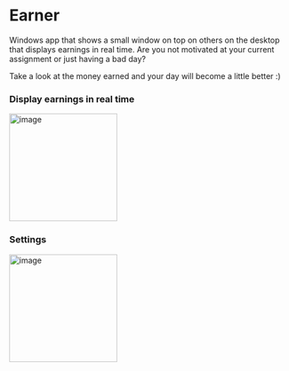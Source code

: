 # Earner
Windows app that shows a small window on top on others on the desktop that displays earnings in real time.
Are you not motivated at your current assignment or just having a bad day? 

Take a look at the money earned and your day will become a little better :)

### Display earnings in real time

<img width="194" alt="image" src="https://user-images.githubusercontent.com/2292809/196509812-21efe38e-ad6e-4318-b5d9-6bdab78bcbc5.png">

### Settings

<img width="194" alt="image" src="https://user-images.githubusercontent.com/2292809/196509886-ef5f17de-d706-45d1-a1c7-181808357a33.png">
